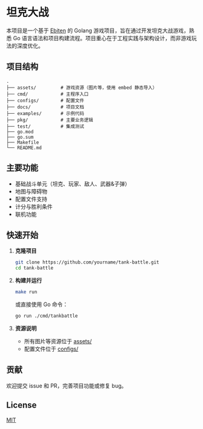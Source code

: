 # 坦克大战

本项目是一个基于 [Ebiten](https://ebiten.org/) 的 Golang 游戏项目，旨在通过开发坦克大战游戏，熟悉 Go 语言语法和项目构建流程。项目重心在于工程实践与架构设计，而非游戏玩法的深度优化。

## 项目结构

```
.
├── assets/         # 游戏资源（图片等，使用 embed 静态导入）
├── cmd/            # 主程序入口
├── configs/        # 配置文件
├── docs/           # 项目文档
├── examples/       # 示例代码
├── pkg/            # 主要业务逻辑
├── test/           # 集成测试
├── go.mod
├── go.sum
├── Makefile
└── README.md
```

## 主要功能

- 基础战斗单元（坦克、玩家、敌人、武器&子弹）
- 地图与障碍物
- 配置文件支持
- 计分与胜利条件
- 联机功能

## 快速开始

1. **克隆项目**
    ```sh
    git clone https://github.com/yourname/tank-battle.git
    cd tank-battle
    ```

2. **构建并运行**
    ```sh
    make run
    ```
    或直接使用 Go 命令：
    ```sh
    go run ./cmd/tankbattle
    ```

3. **资源说明**
    - 所有图片等资源位于 [assets/](assets/README.md)
    - 配置文件位于 [configs/](configs/README.md)


## 贡献

欢迎提交 issue 和 PR，完善项目功能或修复 bug。

## License

[MIT](LICENSE)
